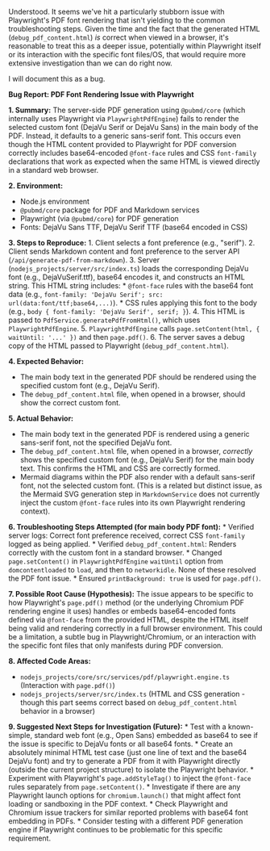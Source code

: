 Understood. It seems we've hit a particularly stubborn issue with Playwright's PDF font rendering that isn't yielding to the common troubleshooting steps. Given the time and the fact that the generated HTML (`debug_pdf_content.html`) *is* correct when viewed in a browser, it's reasonable to treat this as a deeper issue, potentially within Playwright itself or its interaction with the specific font files/OS, that would require more extensive investigation than we can do right now.

I will document this as a bug.

**Bug Report: PDF Font Rendering Issue with Playwright**

**1. Summary:**
The server-side PDF generation using `@pubmd/core` (which internally uses Playwright via `PlaywrightPdfEngine`) fails to render the selected custom font (DejaVu Serif or DejaVu Sans) in the main body of the PDF. Instead, it defaults to a generic sans-serif font. This occurs even though the HTML content provided to Playwright for PDF conversion correctly includes base64-encoded `@font-face` rules and CSS `font-family` declarations that work as expected when the same HTML is viewed directly in a standard web browser.

**2. Environment:**
*   Node.js environment
*   `@pubmd/core` package for PDF and Markdown services
*   Playwright (via `@pubmd/core`) for PDF generation
*   Fonts: DejaVu Sans TTF, DejaVu Serif TTF (base64 encoded in CSS)

**3. Steps to Reproduce:**
    1.  Client selects a font preference (e.g., "serif").
    2.  Client sends Markdown content and font preference to the server API (`/api/generate-pdf-from-markdown`).
    3.  Server (`nodejs_projects/server/src/index.ts`) loads the corresponding DejaVu font (e.g., DejaVuSerif.ttf), base64 encodes it, and constructs an HTML string. This HTML string includes:
        *   `@font-face` rules with the base64 font data (e.g., `font-family: 'DejaVu Serif'; src: url(data:font/ttf;base64,...)`).
        *   CSS rules applying this font to the body (e.g., `body { font-family: 'DejaVu Serif', serif; }`).
    4.  This HTML is passed to `PdfService.generatePdfFromHtml()`, which uses `PlaywrightPdfEngine`.
    5.  `PlaywrightPdfEngine` calls `page.setContent(html, { waitUntil: '...' })` and then `page.pdf()`.
    6.  The server saves a debug copy of the HTML passed to Playwright (`debug_pdf_content.html`).

**4. Expected Behavior:**
*   The main body text in the generated PDF should be rendered using the specified custom font (e.g., DejaVu Serif).
*   The `debug_pdf_content.html` file, when opened in a browser, should show the correct custom font.

**5. Actual Behavior:**
*   The main body text in the generated PDF is rendered using a generic sans-serif font, not the specified DejaVu font.
*   The `debug_pdf_content.html` file, when opened in a browser, *correctly* shows the specified custom font (e.g., DejaVu Serif) for the main body text. This confirms the HTML and CSS are correctly formed.
*   Mermaid diagrams within the PDF also render with a default sans-serif font, not the selected custom font. (This is a related but distinct issue, as the Mermaid SVG generation step in `MarkdownService` does not currently inject the custom `@font-face` rules into its own Playwright rendering context).

**6. Troubleshooting Steps Attempted (for main body PDF font):**
    *   Verified server logs: Correct font preference received, correct CSS `font-family` logged as being applied.
    *   Verified `debug_pdf_content.html`: Renders correctly with the custom font in a standard browser.
    *   Changed `page.setContent()` in `PlaywrightPdfEngine` `waitUntil` option from `domcontentloaded` to `load`, and then to `networkidle`. None of these resolved the PDF font issue.
    *   Ensured `printBackground: true` is used for `page.pdf()`.

**7. Possible Root Cause (Hypothesis):**
The issue appears to be specific to how Playwright's `page.pdf()` method (or the underlying Chromium PDF rendering engine it uses) handles or embeds base64-encoded fonts defined via `@font-face` from the provided HTML, despite the HTML itself being valid and rendering correctly in a full browser environment. This could be a limitation, a subtle bug in Playwright/Chromium, or an interaction with the specific font files that only manifests during PDF conversion.

**8. Affected Code Areas:**
*   `nodejs_projects/core/src/services/pdf/playwright.engine.ts` (Interaction with `page.pdf()`)
*   `nodejs_projects/server/src/index.ts` (HTML and CSS generation - though this part seems correct based on `debug_pdf_content.html` behavior in a browser)

**9. Suggested Next Steps for Investigation (Future):**
    *   Test with a known-simple, standard web font (e.g., Open Sans) embedded as base64 to see if the issue is specific to DejaVu fonts or all base64 fonts.
    *   Create an absolutely minimal HTML test case (just one line of text and the base64 DejaVu font) and try to generate a PDF from it with Playwright directly (outside the current project structure) to isolate the Playwright behavior.
    *   Experiment with Playwright's `page.addStyleTag()` to inject the `@font-face` rules separately from `page.setContent()`.
    *   Investigate if there are any Playwright launch options for `chromium.launch()` that might affect font loading or sandboxing in the PDF context.
    *   Check Playwright and Chromium issue trackers for similar reported problems with base64 font embedding in PDFs.
    *   Consider testing with a different PDF generation engine if Playwright continues to be problematic for this specific requirement.